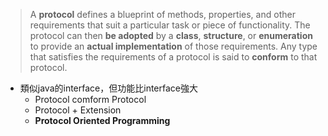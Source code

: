 > A **protocol** defines a blueprint of methods, properties, and other requirements that suit a particular task or piece of functionality. The protocol can then **be adopted** by a **class**, **structure**, or **enumeration** to provide an **actual implementation** of those requirements. Any type that satisfies the requirements of a protocol is said to **conform** to that protocol.

- 類似java的interface，但功能比interface強大
	- Protocol comform Protocol
	- Protocol + Extension
	- **Protocol Oriented Programming**